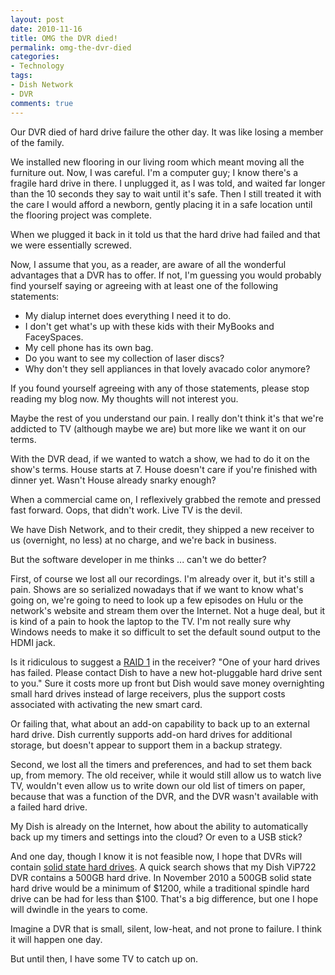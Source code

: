 ```yaml
---
layout: post
date: 2010-11-16
title: OMG the DVR died!
permalink: omg-the-dvr-died
categories:
- Technology
tags:
- Dish Network
- DVR
comments: true
---
```

Our DVR died of hard drive failure the other day. It was like losing a member of the family.

We installed new flooring in our living room which meant moving all the furniture out. Now, I was careful. I'm a computer guy; I know there's a fragile hard drive in there. I unplugged it, as I was told, and waited far longer than the 10 seconds they say to wait until it's safe. Then I still treated it with the care I would afford a newborn, gently placing it in a safe location until the flooring project was complete.

When we plugged it back in it told us that the hard drive had failed and that we were essentially screwed.

<!-- more -->

Now, I assume that you, as a reader, are aware of all the wonderful advantages that a DVR has to offer. If not, I'm guessing you would probably find yourself saying or agreeing with at least one of the following statements:

-   My dialup internet does everything I need it to do.
-   I don't get what's up with these kids with their MyBooks and FaceySpaces.
-   My cell phone has its own bag.
-   Do you want to see my collection of laser discs?
-   Why don't they sell appliances in that lovely avacado color anymore?

If you found yourself agreeing with any of those statements, please stop reading my blog now. My thoughts will not interest you.

Maybe the rest of you understand our pain. I really don't think it's that we're addicted to TV (although maybe we are) but more like we want it on our terms.

With the DVR dead, if we wanted to watch a show, we had to do it on the show's terms. House starts at 7. House doesn't care if you're finished with dinner yet. Wasn't House already snarky enough?

When a commercial came on, I reflexively grabbed the remote and pressed fast forward. Oops, that didn't work. Live TV is the devil.

We have Dish Network, and to their credit, they shipped a new receiver to us (overnight, no less) at no charge, and we're back in business.

But the software developer in me thinks ... can't we do better?

First, of course we lost all our recordings. I'm already over it, but it's still a pain. Shows are so serialized nowadays that if we want to know what's going on, we're going to need to look up a few episodes on Hulu or the network's website and stream them over the Internet. Not a huge deal, but it is kind of a pain to hook the laptop to the TV. I'm not really sure why Windows needs to make it so difficult to set the default sound output to the HDMI jack.

Is it ridiculous to suggest a [RAID 1](http://en.wikipedia.org/wiki/Standard_RAID_levels#RAID_1) in the receiver? "One of your hard drives has failed. Please contact Dish to have a new hot-pluggable hard drive sent to you." Sure it costs more up front but Dish would save money overnighting small hard drives instead of large receivers, plus the support costs associated with activating the new smart card.

Or failing that, what about an add-on capability to back up to an external hard drive. Dish currently supports add-on hard drives for additional storage, but doesn't appear to support them in a backup strategy.

Second, we lost all the timers and preferences, and had to set them back up, from memory. The old receiver, while it would still allow us to watch live TV, wouldn't even allow us to write down our old list of timers on paper, because that was a function of the DVR, and the DVR wasn't available with a failed hard drive.

My Dish is already on the Internet, how about the ability to automatically back up my timers and settings into the cloud? Or even to a USB stick?

And one day, though I know it is not feasible now, I hope that DVRs will contain [solid state hard drives](http://en.wikipedia.org/wiki/Solid_state_hard_drive). A quick search shows that my Dish ViP722 DVR contains a 500GB hard drive. In November 2010 a 500GB solid state hard drive would be a minimum of \$1200, while a traditional spindle hard drive can be had for less than \$100. That's a big difference, but one I hope will dwindle in the years to come.

Imagine a DVR that is small, silent, low-heat, and not prone to failure. I think it will happen one day.

But until then, I have some TV to catch up on.
